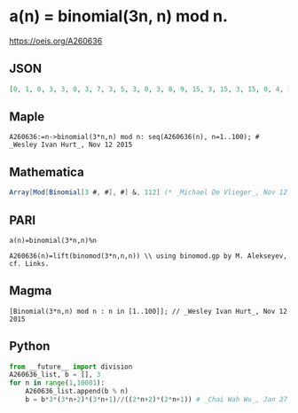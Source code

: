 # a\(n\) \= binomial\(3n, n\) mod n\.
https://oeis.org/A260636
## JSON
```JSON
[0, 1, 0, 3, 3, 0, 3, 7, 3, 5, 3, 0, 3, 8, 9, 15, 3, 15, 3, 15, 0, 4, 3, 12, 3, 2, 3, 12, 3, 24, 3, 15, 18, 15, 0, 9, 3, 34, 6, 31, 3, 21, 3, 0, 15, 38, 3, 36, 3, 40, 33, 40, 3, 42, 0, 16, 27, 44, 3, 0, 3, 46, 45, 47, 39, 51, 3, 53, 15, 0, 3, 45, 3, 15, 9, 20, 76, 0, 3, 7, 3]
```
## Maple
```Maple
A260636:=n->binomial(3*n,n) mod n: seq(A260636(n), n=1..100); # _Wesley Ivan Hurt_, Nov 12 2015
```
## Mathematica
```Mathematica
Array[Mod[Binomial[3 #, #], #] &, 112] (* _Michael De Vlieger_, Nov 12 2015 *)
```
## PARI
```PARI
a(n)=binomial(3*n,n)%n
```
```PARI
A260636(n)=lift(binomod(3*n,n,n)) \\ using binomod.gp by M. Alekseyev, cf. Links.
```
## Magma
```Magma
[Binomial(3*n,n) mod n : n in [1..100]]; // _Wesley Ivan Hurt_, Nov 12 2015
```
## Python
```Python
from __future__ import division
A260636_list, b = [], 3
for n in range(1,10001):
    A260636_list.append(b % n)
    b = b*3*(3*n+2)*(3*n+1)//((2*n+2)*(2*n+1)) # _Chai Wah Wu_, Jan 27 2016
```
